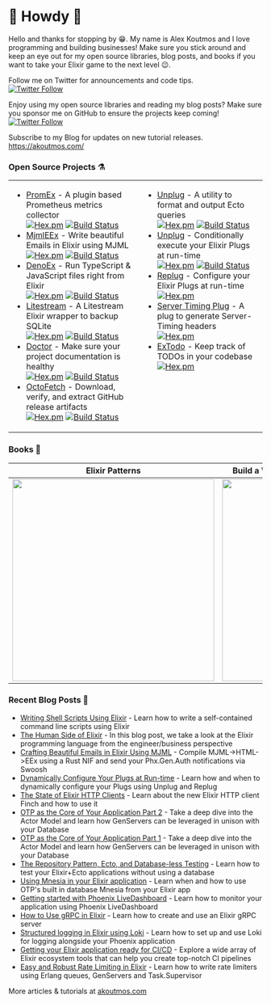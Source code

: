 # 👋 Howdy 👋

Hello and thanks for stopping by 😁. My name is Alex Koutmos and I love programming and building businesses! Make sure you stick around and keep an eye out for my open source libraries, blog posts, and books if you want to take your Elixir game to the next level 😉.

Follow me on Twitter for announcements and code tips.<br>
[![Twitter Follow](https://img.shields.io/twitter/follow/akoutmos?style=for-the-badge&logo=twitter&color=555555)](https://twitter.com/akoutmos)

Enjoy using my open source libraries and reading my blog posts? Make sure you sponsor me on GitHub to ensure the projects keep coming!<br>
[![Twitter Follow](https://img.shields.io/badge/Support%20the%20project-%E2%9D%A4-lightblue?style=for-the-badge)]([https://twitter.com/akoutmos](https://github.com/sponsors/akoutmos))

Subscribe to my Blog for updates on new tutorial releases.<br>
https://akoutmos.com/

### Open Source Projects ⚗️

<table id="oss-table"><tr><td valign="top">

- [PromEx](https://github.com/akoutmos/prom_ex) - A plugin based Prometheus metrics collector<br>
  [![Hex.pm](https://img.shields.io/hexpm/v/prom_ex.svg?style=for-the-badge)](https://hex.pm/packages/prom_ex)
  [![Build Status](https://img.shields.io/github/actions/workflow/status/akoutmos/prom_ex/main.yml?label=Build%20Status&style=for-the-badge&branch=master)](https://github.com/akoutmos/prom_ex/actions)
- [MjmlEEx](https://github.com/akoutmos/mjml_eex) - Write beautiful Emails in Elixir using MJML<br>
  [![Hex.pm](https://img.shields.io/hexpm/v/mjml_eex.svg?style=for-the-badge)](https://hex.pm/packages/mjml_eex)
  [![Build Status](https://img.shields.io/github/actions/workflow/status/akoutmos/mjml_eex/main.yml?label=Build%20Status&style=for-the-badge&branch=master)](https://github.com/akoutmos/mjml_eex/actions)
- [DenoEx](https://github.com/akoutmos/deno_ex) - Run TypeScript & JavaScript files right from Elixir<br>
  [![Hex.pm](https://img.shields.io/hexpm/v/deno_ex.svg?style=for-the-badge)](https://hex.pm/packages/deno_ex)
  [![Build Status](https://img.shields.io/github/actions/workflow/status/akoutmos/deno_ex/main.yml?label=Build%20Status&style=for-the-badge&branch=master)](https://github.com/akoutmos/deno_ex/actions)
- [Litestream](https://github.com/akoutmos/litestream) - A Litestream Elixir wrapper to backup SQLite<br>
  [![Hex.pm](https://img.shields.io/hexpm/v/litestream.svg?style=for-the-badge)](https://hex.pm/packages/litestream)
  [![Build Status](https://img.shields.io/github/actions/workflow/status/akoutmos/litestream/main.yml?label=Build%20Status&style=for-the-badge&branch=master)](https://github.com/akoutmos/litestream/actions)
- [Doctor](https://github.com/akoutmos/doctor) - Make sure your project documentation is healthy<br>
  [![Hex.pm](https://img.shields.io/hexpm/v/doctor.svg?style=for-the-badge)](https://hex.pm/packages/doctor)
  [![Build Status](https://img.shields.io/github/actions/workflow/status/akoutmos/doctor/master.yml?label=Build%20Status&style=for-the-badge&branch=master)](https://github.com/akoutmos/doctor/actions)
- [OctoFetch](https://github.com/akoutmos/octo_fetch) - Download, verify, and extract GitHub release artifacts<br>
  [![Hex.pm](https://img.shields.io/hexpm/v/octo_fetch.svg?style=for-the-badge)](https://hex.pm/packages/octo_fetch)
  [![Build Status](https://img.shields.io/github/actions/workflow/status/akoutmos/octo_fetch/main.yml?label=Build%20Status&style=for-the-badge&branch=master)](https://github.com/akoutmos/octo_fetch/actions)

</td><td valign="top">

- [Unplug](https://github.com/akoutmos/ecto_dbg) - A utility to format and output Ecto queries<br>
  [![Hex.pm](https://img.shields.io/hexpm/v/ecto_dbg.svg?style=for-the-badge)](https://hex.pm/packages/ecto_dbg)
  [![Build Status](https://img.shields.io/github/actions/workflow/status/akoutmos/ecto_dbg/main.yml?label=Build%20Status&style=for-the-badge&branch=master)](https://github.com/akoutmos/ecto_dbg/actions)
- [Unplug](https://github.com/akoutmos/unplug) - Conditionally execute your Elixir Plugs at run-time<br>
  [![Hex.pm](https://img.shields.io/hexpm/v/unplug.svg?style=for-the-badge)](https://hex.pm/packages/unplug)
  [![Build Status](https://img.shields.io/github/actions/workflow/status/akoutmos/unplug/main.yml?label=Build%20Status&style=for-the-badge&branch=master)](https://github.com/akoutmos/unplug/actions)
- [Replug](https://github.com/akoutmos/replug) - Configure your Elixir Plugs at run-time<br>
  [![Hex.pm](https://img.shields.io/hexpm/v/replug.svg?style=for-the-badge)](https://hex.pm/packages/replug)
- [Server Timing Plug](https://github.com/akoutmos/server_timing_plug) - A plug to generate Server-Timing headers<br>
  [![Hex.pm](https://img.shields.io/hexpm/v/server_timing_plug.svg?style=for-the-badge)](https://hex.pm/packages/server_timing_plug)
- [ExTodo](https://github.com/akoutmos/ex_todo) - Keep track of TODOs in your codebase<br>
  [![Hex.pm](https://img.shields.io/hexpm/v/ex_todo.svg?style=for-the-badge)](https://hex.pm/packages/ex_todo)

</td></tr></table>

### Books 📖

| Elixir Patterns | Build a Weather Station with Elixir and Nerves |
|     :---:    |     :---:      |
| <a href="https://elixirpatterns.dev/"><img width="400px" src="https://akoutmos.com/img/book_covers/elixir_patterns.png"></a> | <a href="https://pragprog.com/titles/passweather/build-a-weather-station-with-elixir-and-nerves/"><img width="400px" src="https://akoutmos.com/img/book_covers/nerves_weather_station.jpeg"></a> |

### Recent Blog Posts 📓

- [Writing Shell Scripts Using Elixir](https://akoutmos.com/post/elixir-shell-scripts/) - Learn how to write a self-contained command line scripts using Elixir
- [The Human Side of Elixir](https://akoutmos.com/post/betting-on-elixir/) - In this blog post, we take a look at the Elixir programming language from the engineer/business perspective
- [Crafting Beautiful Emails in Elixir Using MJML](https://akoutmos.com/post/mjml-template-compliation/) - Compile MJML->HTML->EEx using a Rust NIF and send your Phx.Gen.Auth notifications via Swoosh
- [Dynamically Configure Your Plugs at Run-time](https://akoutmos.com/post/plug-runtime-config/) - Learn how and when to dynamically configure your Plugs using Unplug and Replug
- [The State of Elixir HTTP Clients](https://akoutmos.com/post/elixir-http-clients/) - Learn about the new Elixir HTTP client Finch and how to use it
- [OTP as the Core of Your Application Part 2](https://akoutmos.com/post/actor-model-genserver-app-two/) - Take a deep dive into the Actor Model and learn how GenServers can be leveraged in unison with your Database
- [OTP as the Core of Your Application Part 1](https://akoutmos.com/post/actor-model-genserver-app/) - Take a deep dive into the Actor Model and learn how GenServers can be leveraged in unison with your Database
- [The Repository Pattern, Ecto, and Database-less Testing](https://akoutmos.com/post/ecto-repo-testing/) - Learn how to test your Elixir+Ecto applications without using a database
- [Using Mnesia in your Elixir application](https://akoutmos.com/post/using-mnesia/) - Learn when and how to use OTP's built in database Mnesia from your Elixir app
- [Getting started with Phoenix LiveDashboard](https://akoutmos.com/post/phoenix_live_dashboard/) - Learn how to monitor your application using Phoenix LiveDashboard
- [How to Use gRPC in Elixir](https://akoutmos.com/post/elixir-grpc/) - Learn how to create and use an Elixir gRPC server
- [Structured logging in Elixir using Loki](https://akoutmos.com/post/elixir-logging-loki/) - Learn how to set up and use Loki for logging alongside your Phoenix application
- [Getting your Elixir application ready for CI/CD](https://akoutmos.com/post/elixir-cicd/) - Explore a wide array of Elixir ecosystem tools that can help you create top-notch CI pipelines
- [Easy and Robust Rate Limiting in Elixir](https://akoutmos.com/post/rate-limiting-with-genservers/) - Learn how to write rate limiters using Erlang queues, GenServers and Task.Supervisor

More articles & tutorials at [akoutmos.com](https://akoutmos.com)
